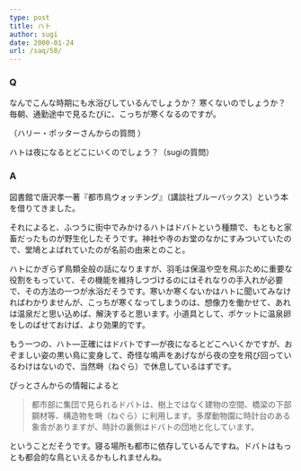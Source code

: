 ```yaml
---
type: post
title: ハト
author: sugi
date: 2000-01-24
url: /saq/58/
---
```

### Q 

なんでこんな時期にも水浴びしているんでしょうか？ 寒くないのでしょうか？ 毎朝、通勤途中で見るたびに、こっちが寒くなるのですが。
  
（ハリー・ポッターさんからの質問 ）

ハトは夜になるとどこにいくのでしょう？（sugiの質問）

### A 

図書館で唐沢孝一著『都市鳥ウォッチング』（講談社ブルーバックス）という本を借りてきました。

それによると、ふつうに街中でみかけるハトはドバトという種類で、もともと家畜だったものが野生化したそうです。神社や寺のお堂のなかにすみついていたので、堂鳩とよばれていたのが名前の由来とのこと。

ハトにかぎらず鳥類全般の話になりますが、羽毛は保温や空を飛ぶために重要な役割をもっていて、その機能を維持しつづけるのにはそれなりの手入れが必要で、その方法の一つが水浴だそうです。寒いか寒くないかはハトに聞いてみなければわかりませんが、こっちが寒くなってしまうのは、想像力を働かせて、あれは温泉だと思い込めば、解決すると思います。小道具として、ポケットに温泉卵をしのばせておけば、より効果的です。

もう一つの、ハト―正確にはドバトです―が夜になるとどこへいくかですが、おぞましい姿の黒い鳥に変身して、奇怪な鳴声をあげながら夜の空を飛び回っているわけはないので、当然塒（ねぐら）で休息しているはずです。

ぴっとさんからの情報によると

> 都市部に集団で見られるドバトは、樹上ではなく建物の空間、橋梁の下部鋼材等、構造物を塒（ねぐら）に利用します。多摩動物園に時計台のある象舎がありますが、時計の裏側はドバトの団地と化しています。

ということだそうです。寝る場所も都市に依存しているんですね。ドバトはもっとも都会的な鳥といえるかもしれませんね。
